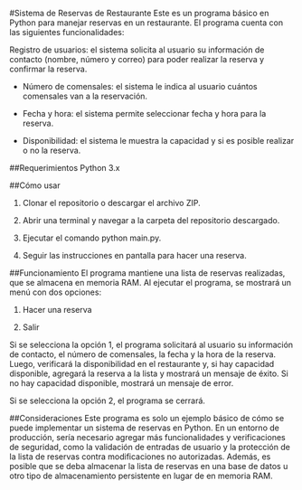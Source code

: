 #Sistema de Reservas de Restaurante
Este es un programa básico en Python para manejar reservas en un restaurante. El programa cuenta con las siguientes funcionalidades:

Registro de usuarios: el sistema solicita al usuario su información de contacto (nombre, número y correo) para poder realizar la reserva y confirmar la reserva.

- Número de comensales: el sistema le indica al usuario cuántos comensales van a la reservación.

- Fecha y hora: el sistema permite seleccionar fecha y hora para la reserva.

- Disponibilidad: el sistema le muestra la capacidad y si es posible realizar o no la reserva.

##Requerimientos
Python 3.x

##Cómo usar
1. Clonar el repositorio o descargar el archivo ZIP.

2. Abrir una terminal y navegar a la carpeta del repositorio descargado.

3. Ejecutar el comando python main.py.

4. Seguir las instrucciones en pantalla para hacer una reserva.

##Funcionamiento
El programa mantiene una lista de reservas realizadas, que se almacena en memoria RAM. Al ejecutar el programa, se mostrará un menú con dos opciones:

1. Hacer una reserva

2. Salir

Si se selecciona la opción 1, el programa solicitará al usuario su información de contacto, el número de comensales, la fecha y la hora de la reserva. Luego, verificará la disponibilidad en el restaurante y, si hay capacidad disponible, agregará la reserva a la lista y mostrará un mensaje de éxito. Si no hay capacidad disponible, mostrará un mensaje de error.

Si se selecciona la opción 2, el programa se cerrará.

##Consideraciones
Este programa es solo un ejemplo básico de cómo se puede implementar un sistema de reservas en Python. En un entorno de producción, sería necesario agregar más funcionalidades y verificaciones de seguridad, como la validación de entradas de usuario y la protección de la lista de reservas contra modificaciones no autorizadas. Además, es posible que se deba almacenar la lista de reservas en una base de datos u otro tipo de almacenamiento persistente en lugar de en memoria RAM.
